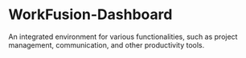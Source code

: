 # WorkFusion-Dashboard
An integrated environment for various functionalities, such as project management, communication, and other productivity tools.
